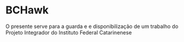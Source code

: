 # BCHawk  
O presente  serve para a guarda e  e disponibilização de um trabalho do Projeto Integrador do Instituto Federal Catarinenese
